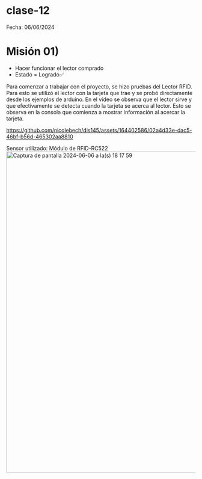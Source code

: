 # clase-12
Fecha: 06/06/2024


# Misión 01) 
- Hacer funcionar el lector comprado
- Estado = Logrado✅

Para comenzar a trabajar con el proyecto, se hizo pruebas del Lector RFID. Para esto se utilizó el lector con la tarjeta que trae y se probó directamente desde los ejemplos de arduino. En el vídeo se observa que el lector sirve y que efectivamente se detecta cuando la tarjeta se acerca al lector. Esto se observa en la consola que comienza a mostrar información al acercar la tarjeta. 




https://github.com/nicolebech/dis145/assets/164402586/02a4d33e-dac5-46bf-b56d-465302aa8810

Sensor utilizado: Módulo de RFID-RC522
<img width="855" alt="Captura de pantalla 2024-06-06 a la(s) 18 17 59" src="https://github.com/nicolebech/dis145/assets/164402586/5b1cae81-15b7-4f4b-a4ba-4da21042d45d">

